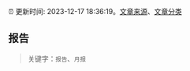:alarm_clock: 更新时间: 2023-12-17 18:36:19。[文章来源](/README.md)、[文章分类](/TAGS.md)

## 报告


> 关键字：`报告`、`月报`



